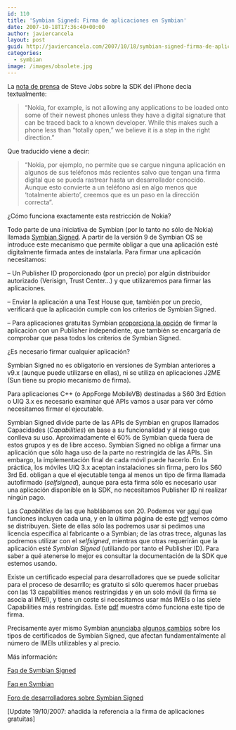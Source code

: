 ```yaml
---
id: 110
title: 'Symbian Signed: Firma de aplicaciones en Symbian'
date: 2007-10-18T17:36:40+00:00
author: javiercancela
layout: post
guid: http://javiercancela.com/2007/10/18/symbian-signed-firma-de-aplicaciones-en-symbian/
categories:
  - symbian
image: /images/obsolete.jpg
---
```

La [nota de prensa](http://www.apple.com/hotnews/) de Steve Jobs sobre la SDK del iPhone decía textualmente:

> “Nokia, for example, is not allowing any applications to be loaded onto some of their newest phones unless they have a digital signature that can be traced back to a known developer. While this makes such a phone less than “totally open,” we believe it is a step in the right direction.”

Que traducido viene a decir:

> <p align="left">
>   “Nokia, por ejemplo, no permite que se cargue ninguna aplicación en algunos de sus teléfonos más recientes salvo que tengan una firma digital que se pueda rastrear hasta un desarrollador conocido. Aunque esto convierte a un teléfono así en algo menos que ‘totalmente abierto’, creemos que es un paso en la dirección correcta”.
> </p>

<p align="left">
  ¿Cómo funciona exactamente esta restricción de Nokia?
</p>

<p align="left">
  Todo parte de una iniciativa de Symbian (por lo tanto no sólo de Nokia) llamada <a href="https://www.symbiansigned.com/app/page" title="Symbian Signed">Symbian Signed</a>. A partir de la versión 9 de Symbian OS se introduce este mecanismo que permite obligar a que una aplicación esté digitalmente firmada antes de instalarla. Para firmar una aplicación necesitamos:
</p>

<p align="left">
  &#8211; Un Publisher ID proporcionado (por un precio) por algún distribuidor autorizado (Verisign, Trust Center…) y que utilizaremos para firmar las aplicaciones.
</p>

<p align="left">
  &#8211; Enviar la aplicación a una Test House que, también por un precio, verificará que la aplicación cumple con los criterios de Symbian Signed.
</p>

<p align="left">
  &#8211; Para aplicaciones gratuitas Symbian <a href="https://www.symbiansigned.com/app/page/overview/freeware" title="Freeware">proporciona la opción</a> de firmar la aplicación con un Publisher independiente, que también se encargaría de comprobar que pasa todos los criterios de Symbian Signed.
</p>

¿Es necesario firmar cualquier aplicación?

Symbian Signed no es obligatorio en versiones de Symbian anteriores a v9.x (aunque puede utilizarse en ellas), ni se utiliza en aplicaciones J2ME (Sun tiene su propio mecanismo de firma).

Para aplicaciones C++ (o AppForge MobileVB) destinadas a S60 3rd Edtion o UIQ 3.x es necesario examinar qué APIs vamos a usar para ver cómo necesitamos firmar el ejecutable.

Symbian Signed divide parte de las APIs de Symbian en grupos llamados Capacidades (_Capabilities_) en base a su funcionalidad y al riesgo que conlleva su uso. Aproximadamente el 60% de Symbian queda fuera de estos grupos y es de libre acceso. Symbian Signed no obliga a firmar una aplicación que sólo haga uso de la parte no restringida de las APIs. Sin embargo, la implementación final de cada móvil puede hacerlo. En la práctica, los móviles UIQ 3.x aceptan instalaciones sin firma, pero los S60 3rd Ed. obligan a que el ejecutable tenga al menos un tipo de firma llamada autofirmado (_selfsigned_), aunque para esta firma sólo es necesario usar una aplicación disponible en la SDK, no necesitamos Publisher ID ni realizar ningún pago.

Las _Capabilities_ de las que hablábamos son 20. Podemos ver [aquí](http://www.symbian.com/developer/techlib/v9.1docs/doc_source/guide/N10022/GT_9.1/FunctionsByCapablity.html "Functions By Capability") que funciones incluyen cada una, y en la última página de este [pdf](http://sw.nokia.com/id/285569bb-6918-478a-83aa-83c8550642f7/Symbian_Platform_Security_Granting_Sensitive_Capabilities_v1_0_en.pdf "Granting Sensitive Capabilities") vemos cómo se distribuyen. Siete de ellas sólo las podremos usar si pedimos una licencia específica al fabricante o a Symbian; de las otras trece, algunas las podremos utilizar con el _selfsigned_, mientras que otras requerirán que la aplicación esté _Symbian Signed_ (utiliando por tanto el Publisher ID). Para saber a qué atenerse lo mejor es consultar la documentación de la SDK que estemos usando.

Existe un certificado especial para desarrolladores que se puede solicitar para el proceso de desarrllo; es gratuito si sólo queremos hacer pruebas con las 13 capabilities menos restringidas y en un solo móvil (la firma se asocia al IMEI), y tiene un coste si necesitamos usar más IMEIs o las siete Capabilities más restringidas. Este [pdf](http://developer.symbian.com/main/downloads/papers/Developer_Certificate_Request_Process_v2.0 "Developer Certificate Request Process") muestra cómo funciona este tipo de firma.

Precisamente ayer mismo Symbian [anunciaba](http://www.allaboutsymbian.com/news/item/6092_Symbian_Signed_Announce_New_20.php "Symbian Signed Announce New $20 'Express Signed' Component") [algunos cambios](http://developer.symbian.com/main/signed/) sobre los tipos de certificados de Symbian Signed, que afectan fundamentalmente al número de IMEIs utilizables y al precio.

Más información:

[Faq de Symbian Signed](https://www.symbiansigned.com/app/page/overview/faq)
  
 [Faq en Symbian](http://www3.symbian.com/faq.nsf/webform2?openform&view=vlWebAllSubCatFAQInBrief&viewnamedisplay=By%20Category&categorylabel=By%20Category&count=15&start=1&defaultsortname=FAQTitle&returncol=1&key1=Symbian%20Signed)
  
[Foro de desarrolladores sobre Symbian Signed](http://developer.symbian.com/forum/forum.jspa?forumID=2&start=0)

[](http://developer.symbian.com/forum/forum.jspa?forumID=2&start=0)[Update 19/10/2007: añadida la referencia a la firma de aplicaciones gratuitas]